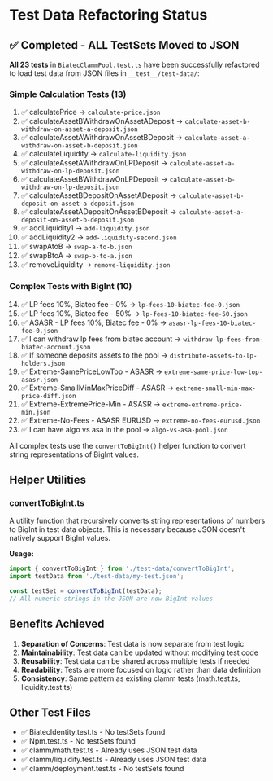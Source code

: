 # Test Data Refactoring Status

## ✅ Completed - ALL TestSets Moved to JSON

**All 23 tests** in `BiatecClammPool.test.ts` have been successfully refactored to load test data from JSON files in `__test__/test-data/`:

### Simple Calculation Tests (13)
1. ✅ calculatePrice → `calculate-price.json`
2. ✅ calculateAssetBWithdrawOnAssetADeposit → `calculate-asset-b-withdraw-on-asset-a-deposit.json`
3. ✅ calculateAssetAWithdrawOnAssetBDeposit → `calculate-asset-a-withdraw-on-asset-b-deposit.json`
4. ✅ calculateLiquidity → `calculate-liquidity.json`
5. ✅ calculateAssetAWithdrawOnLPDeposit → `calculate-asset-a-withdraw-on-lp-deposit.json`
6. ✅ calculateAssetBWithdrawOnLPDeposit → `calculate-asset-b-withdraw-on-lp-deposit.json`
7. ✅ calculateAssetBDepositOnAssetADeposit → `calculate-asset-b-deposit-on-asset-a-deposit.json`
8. ✅ calculateAssetADepositOnAssetBDeposit → `calculate-asset-a-deposit-on-asset-b-deposit.json`
9. ✅ addLiquidity1 → `add-liquidity.json`
10. ✅ addLiquidity2 → `add-liquidity-second.json`
11. ✅ swapAtoB → `swap-a-to-b.json`
12. ✅ swapBtoA → `swap-b-to-a.json`
13. ✅ removeLiquidity → `remove-liquidity.json`

### Complex Tests with BigInt (10)
14. ✅ LP fees 10%, Biatec fee - 0% → `lp-fees-10-biatec-fee-0.json`
15. ✅ LP fees 10%, Biatec fee - 50% → `lp-fees-10-biatec-fee-50.json`
16. ✅ ASASR - LP fees 10%, Biatec fee - 0% → `asasr-lp-fees-10-biatec-fee-0.json`
17. ✅ I can withdraw lp fees from biatec account → `withdraw-lp-fees-from-biatec-account.json`
18. ✅ If someone deposits assets to the pool → `distribute-assets-to-lp-holders.json`
19. ✅ Extreme-SamePriceLowTop - ASASR → `extreme-same-price-low-top-asasr.json`
20. ✅ Extreme-SmallMinMaxPriceDiff - ASASR → `extreme-small-min-max-price-diff.json`
21. ✅ Extreme-ExtremePrice-Min - ASASR → `extreme-extreme-price-min.json`
22. ✅ Extreme-No-Fees - ASASR EURUSD → `extreme-no-fees-eurusd.json`
23. ✅ I can have algo vs asa in the pool → `algo-vs-asa-pool.json`

All complex tests use the `convertToBigInt()` helper function to convert string representations of BigInt values.

## Helper Utilities

### convertToBigInt.ts

A utility function that recursively converts string representations of numbers to BigInt in test data objects. This is necessary because JSON doesn't natively support BigInt values.

**Usage:**
```typescript
import { convertToBigInt } from './test-data/convertToBigInt';
import testData from './test-data/my-test.json';

const testSet = convertToBigInt(testData);
// All numeric strings in the JSON are now BigInt values
```

## Benefits Achieved

1. **Separation of Concerns**: Test data is now separate from test logic
2. **Maintainability**: Test data can be updated without modifying test code
3. **Reusability**: Test data can be shared across multiple tests if needed
4. **Readability**: Tests are more focused on logic rather than data definition
5. **Consistency**: Same pattern as existing clamm tests (math.test.ts, liquidity.test.ts)

## Other Test Files

- ✅ BiatecIdentity.test.ts - No testSets found
- ✅ Npm.test.ts - No testSets found
- ✅ clamm/math.test.ts - Already uses JSON test data
- ✅ clamm/liquidity.test.ts - Already uses JSON test data
- ✅ clamm/deployment.test.ts - No testSets found
